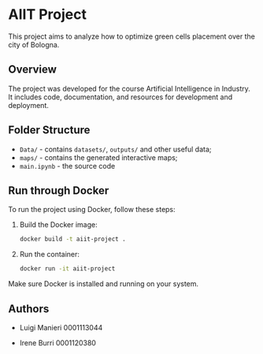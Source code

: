 # AIIT Project

This project aims to analyze how to optimize green cells placement over the city of Bologna.

## Overview

The project was developed for the course Artificial Intelligence in Industry.
It includes code, documentation, and resources for development and deployment.

## Folder Structure

- `Data/` - contains `datasets/`, `outputs/` and other useful data;
- `maps/` - contains the generated interactive maps;
- `main.ipynb` - the source code

## Run through Docker

To run the project using Docker, follow these steps:

1. Build the Docker image:
    ```sh
    docker build -t aiit-project .
    ```

2. Run the container:
    ```sh
    docker run -it aiit-project
    ```

Make sure Docker is installed and running on your system.

## Authors

- Luigi Manieri 0001113044

- Irene Burri 0001120380